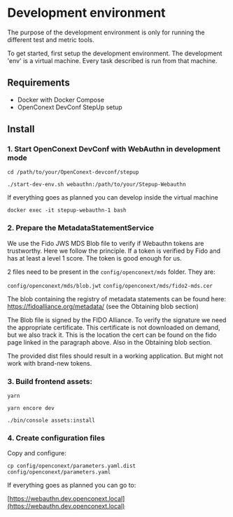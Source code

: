 Development environment
======================

The purpose of the development environment is only for running the different test and metric tools.

To get started, first setup the development environment. The development 'env' is a virtual machine. Every task described is run
from that machine.  

Requirements
-------------------
- Docker with Docker Compose
- OpenConext DevConf StepUp setup

Install
-------------------

### 1. Start OpenConext DevConf with WebAuthn in development mode 

``` cd /path/to/your/OpenConext-devconf/stepup ``` 
 
``` ./start-dev-env.sh webauthn:/path/to/your/Stepup-Webauthn ```

If everything goes as planned you can develop inside the virtual machine

``` docker exec -it stepup-webauthn-1 bash ```

### 2. Prepare the MetadataStatementService
We use the Fido JWS MDS Blob file to verify if Webauthn tokens are trustworthy. Here we follow the principle. If a 
token is verified by Fido and has at least a level 1 score. The token is good enough for us.

2 files need to be present in the `config/openconext/mds` folder. They are:

```config/openconext/mds/blob.jwt```
```config/openconext/mds/fido2-mds.cer```

The blob containing the registry of metadata statements can be found here: https://fidoalliance.org/metadata/ (see the Obtaining blob section)

The Blob file is signed by the FIDO Alliance. To verify the signature we need the appropriate certificate. This certificate is not downloaded on demand, but we
also track it. This is the location the cert can be found on the fido page linked in the paragraph above. Also in the Obtaining blob section. 

The provided dist files should result in a working application. But might not work with brand-new tokens.

### 3. Build frontend assets:

``` yarn ```

``` yarn encore dev ```

``` ./bin/console assets:install ```

### 4. Create configuration files

Copy and configure:

```cp config/openconext/parameters.yaml.dist config/openconext/parameters.yaml```

If everything goes as planned you can go to:

[https://webauthn.dev.openconext.local](https://webauthn.dev.openconext.local)

